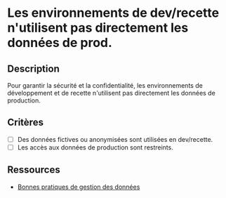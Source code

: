 # Les environnements de dev/recette n'utilisent pas directement les données de prod.

## Description

Pour garantir la sécurité et la confidentialité, les environnements de développement et de recette n'utilisent pas directement les données de production.

## Critères

- [ ] Des données fictives ou anonymisées sont utilisées en dev/recette.
- [ ] Les accès aux données de production sont restreints.

## Ressources

- [Bonnes pratiques de gestion des données](https://www.example.com/bonnes-pratiques-donnees)

